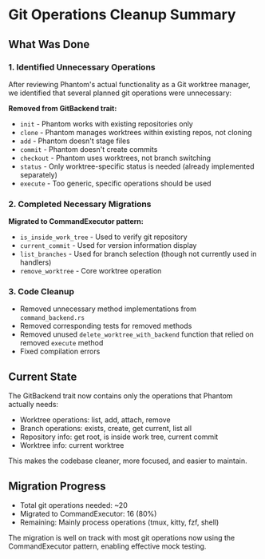 # Git Operations Cleanup Summary

## What Was Done

### 1. Identified Unnecessary Operations

After reviewing Phantom's actual functionality as a Git worktree manager, we identified that several planned git operations were unnecessary:

**Removed from GitBackend trait:**
- `init` - Phantom works with existing repositories only
- `clone` - Phantom manages worktrees within existing repos, not cloning
- `add` - Phantom doesn't stage files
- `commit` - Phantom doesn't create commits
- `checkout` - Phantom uses worktrees, not branch switching
- `status` - Only worktree-specific status is needed (already implemented separately)
- `execute` - Too generic, specific operations should be used

### 2. Completed Necessary Migrations

**Migrated to CommandExecutor pattern:**
- `is_inside_work_tree` - Used to verify git repository
- `current_commit` - Used for version information display
- `list_branches` - Used for branch selection (though not currently used in handlers)
- `remove_worktree` - Core worktree operation

### 3. Code Cleanup

- Removed unnecessary method implementations from `command_backend.rs`
- Removed corresponding tests for removed methods
- Removed unused `delete_worktree_with_backend` function that relied on removed `execute` method
- Fixed compilation errors

## Current State

The GitBackend trait now contains only the operations that Phantom actually needs:
- Worktree operations: list, add, attach, remove
- Branch operations: exists, create, get current, list all
- Repository info: get root, is inside work tree, current commit
- Worktree info: current worktree

This makes the codebase cleaner, more focused, and easier to maintain.

## Migration Progress

- Total git operations needed: ~20
- Migrated to CommandExecutor: 16 (80%)
- Remaining: Mainly process operations (tmux, kitty, fzf, shell)

The migration is well on track with most git operations now using the CommandExecutor pattern, enabling effective mock testing.